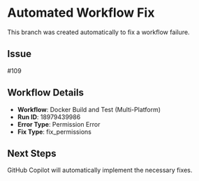# Automated Workflow Fix

This branch was created automatically to fix a workflow failure.

## Issue

#109

## Workflow Details

- **Workflow**: Docker Build and Test (Multi-Platform)
- **Run ID**: 18979439986
- **Error Type**: Permission Error
- **Fix Type**: fix_permissions

## Next Steps

GitHub Copilot will automatically implement the necessary fixes.
